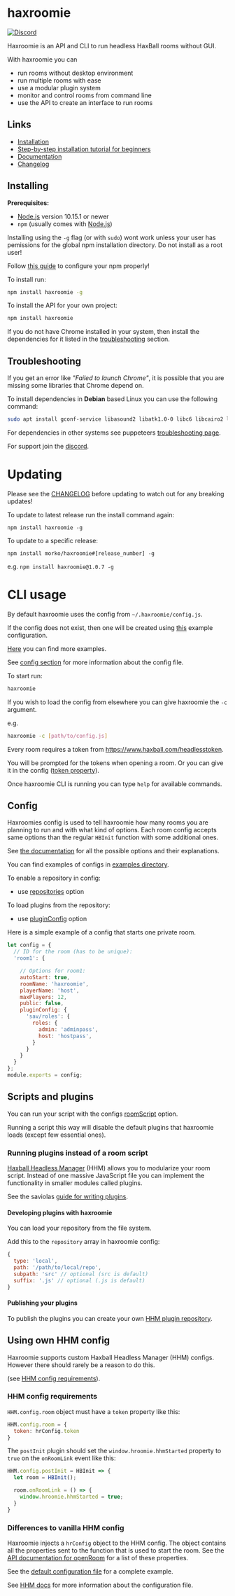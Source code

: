# haxroomie

<a href=https://discord.gg/TeJAEWu><img src="https://discordapp.com/api/guilds/580671475707674626/widget.png?style=shield" alt="Discord"/></a>

Haxroomie is an API and CLI to run headless HaxBall rooms without GUI.

With haxroomie you can
  - run rooms without desktop environment
  - run multiple rooms with ease
  - use a modular plugin system
  - monitor and control rooms from command line
  - use the API to create an interface to run rooms

## Links

- [Installation](#installing)
- [Step-by-step installation tutorial for beginners](https://morko.github.io/haxroomie/tutorial-cli-install-to-vps.html)
- [Documentation](https://morko.github.io/haxroomie) 
- [Changelog](https://github.com/morko/haxroomie/blob/master/CHANGELOG.md#changelog)

## Installing

**Prerequisites:**

- [Node.js](https://nodejs.org) version 10.15.1 or newer 
- `npm` (usually comes with [Node.js](https://nodejs.org))

Installing using the `-g` flag (or with `sudo`) wont work unless your user
has pemissions for the global npm installation directory. Do not install
as a root user!

Follow 
[this guide](https://medium.com/@sifium/using-npm-install-without-sudo-2de6f8a9e1a3)
to configure your npm properly!

To install run:
```sh
npm install haxroomie -g
```

To install the API for your own project:
```sh
npm install haxroomie
```

If you do not have Chrome installed in your system, then install the dependencies for it listed in the [troubleshooting](#troubleshooting) section.


## Troubleshooting

If you get an error like *"Failed to launch Chrome"*, it is possible that you are missing some libraries that Chrome depend on.

To install dependencies in **Debian** based Linux you can use the following command:
```sh
sudo apt install gconf-service libasound2 libatk1.0-0 libc6 libcairo2 libcups2 libdbus-1-3 libexpat1 libfontconfig1 libgcc1 libgconf-2-4 libgdk-pixbuf2.0-0 libglib2.0-0 libgtk-3-0 libnspr4 libpango-1.0-0 libpangocairo-1.0-0 libstdc++6 libx11-6 libx11-xcb1 libxcb1 libxcomposite1 libxcursor1 libxdamage1 libxext6 libxfixes3 libxi6 libxrandr2 libxrender1 libxss1 libxtst6 ca-certificates fonts-liberation libappindicator1 libnss3 lsb-release xdg-utils wget
```

For dependencies in other systems see puppeteers
[troubleshooting page](https://github.com/GoogleChrome/puppeteer/blob/master/docs/troubleshooting.md#chrome-headless-doesnt-launch-on-unix).

For support join the [discord](https://nodejs.org/en/).

# Updating

Please see the 
[CHANGELOG](https://github.com/morko/haxroomie/blob/master/CHANGELOG.md#changelog)
before updating to watch out for any breaking updates!

To update to latest release run the install command again:
```
npm install haxroomie -g
```

To update to a specific release:
```
npm install morko/haxroomie#[release_number] -g
```
e.g. `npm install haxroomie@1.0.7 -g`

# CLI usage

By default haxroomie uses the config from `~/.haxroomie/config.js`.

If the config does not exist, then one will be created using [this](examples/configs/1-private-room.js)
example configuration.

[Here](https://github.com/morko/haxroomie/tree/master/examples/configs) you can find more examples.

See [config section](#config) for more information about the config file.

To start run:
```sh
haxroomie
```

If you wish to load the config from elsewhere you can give haxroomie the `-c` argument.

e.g.
```sh
haxroomie -c [path/to/config.js]
```
Every room requires a token from <https://www.haxball.com/headlesstoken>.

You will be prompted for the tokens when opening a room. Or you can give
it in the config
([token property](https://morko.github.io/haxroomie/tutorial-cli-using-haxroomie-config.html#token)).

Once haxroomie CLI is running you can type `help` for available commands.

## Config

Haxroomies config is used to tell haxroomie how many rooms you are planning to run
and with what kind of options. Each room config accepts same options than the regular
`HBInit` function with some additional ones.

See [the documentation](https://morko.github.io/haxroomie/tutorial-cli-using-haxroomie-config.html)
for all the possible options and their explanations.

You can find examples of configs in
[examples directory](https://github.com/morko/haxroomie/tree/master/examples/configs).

To enable a repository in config:

- use [repositories](https://morko.github.io/haxroomie/tutorial-cli-using-haxroomie-config.html#repositories)
option

To load plugins from the repository:

- use [pluginConfig](https://morko.github.io/haxroomie/tutorial-cli-using-haxroomie-config.html#pluginconfig)
option

Here is a simple example of a config that starts one private room.

```js
let config = {
  // ID for the room (has to be unique):
  'room1': {

    // Options for room1:
    autoStart: true,
    roomName: 'haxroomie',
    playerName: 'host',
    maxPlayers: 12,
    public: false,
    pluginConfig: {
      'sav/roles': {
        roles: {
          admin: 'adminpass',
          host: 'hostpass',
        }
      }
    }
  }
};
module.exports = config;
```

## Scripts and plugins

You can run your script with the configs 
[roomScript](https://morko.github.io/haxroomie/tutorial-cli-using-haxroomie-config.html#roomscript) 
option.

Running a script this way will disable the default plugins that haxroomie loads
(except few essential ones).

### Running plugins instead of a room script

[Haxball Headless Manager](https://github.com/saviola777/haxball-headless-manager) (HHM)
allows you to modularize your room script. Instead of one massive
JavaScript file you can implement the functionality in smaller modules called
plugins.

See the saviolas
[guide for writing plugins](https://hhm.surge.sh/api/tutorial-writing-plugins.html#writing-publishing-plugins).

#### Developing plugins with haxroomie

You can load your repository from the file system.

Add this to the `repository` array in haxroomie config:
```js
{
  type: 'local',
  path: '/path/to/local/repo',
  subpath: 'src' // optional (src is default)
  suffix: '.js' // optional (.js is default)
}
```
#### Publishing your plugins

To publish the plugins you can create your own
[HHM plugin repository](https://hhm.surge.sh/api/tutorial-writing-plugins.html#creating-your-own-plugin-repository).

## Using own HHM config

Haxroomie supports custom
Haxball Headless Manager (HHM) configs. However there should rarely be a reason to do this.

(see [HHM config requirements](https://github.com/morko/haxroomie#hhm-config-requirements)).

### HHM config requirements

`HHM.config.room` object must have a `token` property like this:

```js
HHM.config.room = {
  token: hrConfig.token
}
```

The `postInit` plugin should set the `window.hroomie.hhmStarted` property to
`true` on the `onRoomLink` event like this:

```js
HHM.config.postInit = HBInit => {
  let room = HBInit();

  room.onRoomLink = () => {
    window.hroomie.hhmStarted = true;
  }
}
```

### Differences to vanilla HHM config

Haxroomie injects a `hrConfig` object to the HHM config.
The object contains all the properties sent to the function
that is used to start the room.
See the
[API documentation for openRoom](https://morko.github.io/haxroomie/RoomController.html#openRoom) 
for a list of these properties.

See the
[default configuration file](https://www.github.com/morko/haxroomie/tree/master/src/hhm/config.js) 
for a complete example.

See
[HHM docs](https://www.github.com/saviola777/haxball-headless-manager#preparing-your-configuration)
for more information about the configuration file.
